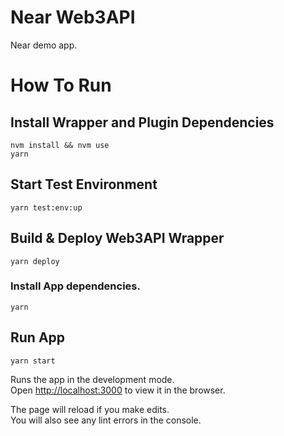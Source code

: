 # Near Web3API
Near demo app.

# How To Run

## Install Wrapper and Plugin Dependencies 
`nvm install && nvm use`  
`yarn`  

## Start Test Environment
`yarn test:env:up`  

## Build & Deploy Web3API Wrapper
`yarn deploy`  

### Install App dependencies.
`yarn`

## Run App
`yarn start`

Runs the app in the development mode.<br />
Open [http://localhost:3000](http://localhost:3000) to view it in the browser.

The page will reload if you make edits.<br />
You will also see any lint errors in the console.

